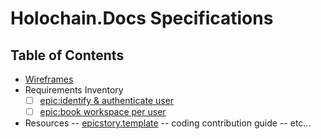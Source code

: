 # Holochain.Docs Specifications
## Table of Contents
* [Wireframes](app-wireframe.md)
* Requirements Inventory
  * [ ] [epic:identify & authenticate user](epic&#58;identify&#32;&amp;&#32;authenticate&#32;user)
  * [ ] [epic:book workspace per user](epic&#58;book&#32;workspace&#32;per&#32;user)
 
 * Resources
 -- [epicstory.template](epicstory.template)
 -- coding contribution guide
 -- etc...

<!--stackedit_data:
eyJoaXN0b3J5IjpbLTExMzI2MzM4NDIsLTgyNzE5NDY4MF19
-->